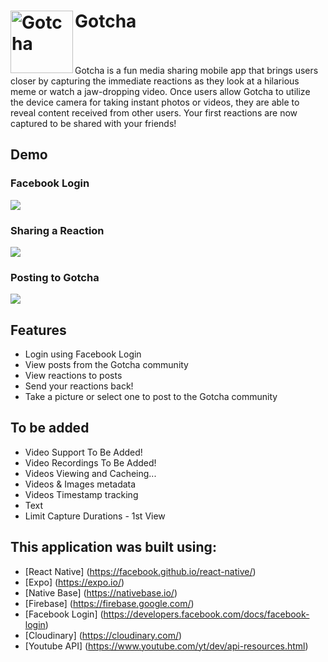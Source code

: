 # Gotcha <img src="https://github.com/eugeneyu90/gotcha/blob/master/assets/images/gotcha-logo.jpg" align="left" width="100" height="100" title="Gotcha"> 
<br>
<br>
Gotcha is a fun media sharing mobile app that brings users closer by capturing the immediate reactions as they look at a hilarious meme or watch a jaw-dropping video. Once users allow Gotcha to utilize the device camera for taking instant photos or videos, they are able to reveal content received from other users. Your first reactions are now captured to be shared with your friends!

## Demo
### Facebook Login
<div style="align: center">
<img src="https://github.com/eugeneyu90/gotcha/blob/master/assets/images/Gotcha-FB-Login.gif">
</div>

### Sharing a Reaction
<div style="align: center">
<img src="https://github.com/eugeneyu90/gotcha/blob/master/assets/images/Gotcha-Reaction.gif">
</div>

### Posting to Gotcha
<div style="align: center">
<img src="https://github.com/eugeneyu90/gotcha/blob/master/assets/images/Gotcha-Uploading-Post.gif">
</div>

## Features
+ Login using Facebook Login
+ View posts from the Gotcha community
+ View reactions to posts
+ Send your reactions back!
+ Take a picture or select one to post to the Gotcha community

## To be added
+ Video Support To Be Added!
+ Video Recordings To Be Added!
+ Videos Viewing and Cacheing...
+ Videos & Images metadata
+ Videos Timestamp tracking
+ Text
+ Limit Capture Durations - 1st View

## This application was built using:
* [React Native] (https://facebook.github.io/react-native/)
* [Expo] (https://expo.io/)
* [Native Base] (https://nativebase.io/)
* [Firebase] (https://firebase.google.com/)
* [Facebook Login] (https://developers.facebook.com/docs/facebook-login)
* [Cloudinary] (https://cloudinary.com/)
* [Youtube API] (https://www.youtube.com/yt/dev/api-resources.html)